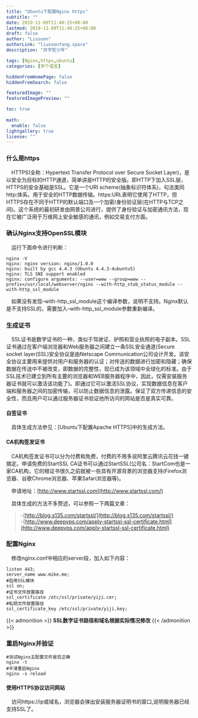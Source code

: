 ```yaml
---
title: "Ubuntu下配置Nginx https"
subtitle: ""
date: 2019-11-09T11:40:25+08:00
lastmod: 2019-11-09T11:40:25+08:00
draft: false
author: "Liusoon"
authorLink: "liusoonfang.space"
description: "井字型少年"

tags: [Nginx,https,ubuntu]
categories: [学个语言]

hiddenFromHomePage: false
hiddenFromSearch: false

featuredImage: ""
featuredImagePreview: ""

toc: true
  
math:
  enable: false
lightgallery: true
license: ""
---
```


<!--more-->
### 什么是https

&emsp;HTTPS(全称：Hypertext Transfer Protocol over Secure Socket Layer)，是以安全为目标的HTTP通道，简单讲是HTTP的安全版。即HTTP下加入SSL层，HTTPS的安全基础是SSL。它是一个URI scheme(抽象标识符体系)，句法类同http:体系。用于安全的HTTP数据传输。https:URL表明它使用了HTTP，但HTTPS存在不同于HTTP的默认端口及一个加密/身份验证层(在HTTP与TCP之间)。这个系统的最初研发由网景公司进行，提供了身份验证与加密通讯方法，现在它被广泛用于万维网上安全敏感的通讯，例如交易支付方面。
### 确认Nginx支持OpenSSL模块

&emsp;运行下面命令进行判断：

```shell
nginx -V
nginx: nginx version: nginx/1.0.0
nginx: built by gcc 4.4.3 (Ubuntu 4.4.3-4ubuntu5) 
nginx: TLS SNI support enabled
nginx: configure arguments: --user=www --group=www --prefix=/usr/local/webserver/nginx --with-http_stub_status_module --with-http_ssl_module
```

&emsp;如果没有发现–with-http_ssl_module这个编译参数，说明不支持。Nginx默认是不支持SSL的，需要加入–with-http_ssl_module参数重新编译。

### 生成证书

&emsp;SSL证书是数字证书的一种，类似于驾驶证、护照和营业执照的电子副本。SSL证书通过在客户端浏览器和Web服务器之间建立一条SSL安全通道(Secure socket layer(SSL)安全协议是由Netscape Communication公司设计开发。该安全协议主要用来提供对用户和服务器的认证；对传送的数据进行加密和隐藏；确保数据在传送中不被改变，即数据的完整性，现已成为该领域中全球化的标准。由于SSL技术已建立到所有主要的浏览器和WEB服务器程序中，因此，仅需安装服务器证书就可以激活该功能了)。即通过它可以激活SSL协议，实现数据信息在客户端和服务器之间的加密传输，可以防止数据信息的泄露。保证了双方传递信息的安全性，而且用户可以通过服务器证书验证他所访问的网站是否是真实可靠。

#### 自签证书

&emsp;具体生成方法参见：[Ubuntu下配置Apache HTTPS]中的生成方法。

#### CA机构签发证书

&emsp;CA机构签发证书可以分为付费和免费，付费的不用多说阿里云腾讯云花钱一键搞定。申请免费的StartSSL CA证书可以通过StartSSL(公司名：StartCom也是一家CA机构，它的根证书很久之前就被一些具有开源背景的浏览器支持(Firefox浏览器、谷歌Chrome浏览器、苹果Safari浏览器等)。

&emsp;申请地址：[http://www.startssl.com](http://www.startssl.com/)

&emsp;具体生成的方法不多赘述，可以参照一下两篇文章：

> -[http://blog.s135.com/startssl/](http://blog.s135.com/startssl/)  
> -[http://www.deepvps.com/apply-startssl-ssl-certificate.html](http://www.deepvps.com/apply-startssl-ssl-certificate.html)

### 配置Nginx  

&emsp;修改nginx.conf中相应的server段，加入如下内容：

```shell
listen 443;
server_name www.mike.me;
#启用SSL模块
ssl on;
#证书文件放置路径
ssl_certificate /etc/ssl/private/yiji.cer;
#私钥文件放置路径
ssl_certificate_key /etc/ssl/private/yiji.key;
```

{{< admonition >}}
      **SSL数字证书路径和域名根据实际情况修改** 
      {{< /admonition >}}

### 重启Nginx并验证

```shell
#测试Nginx主配置文件是否正确
nginx -t
#平滑重启Nginx
nginx -s reload
```

#### 使用HTTPS协议访问网站

&emsp;访问https://ip或域名，浏览器会弹出安装服务器证明书的窗口,说明服务器已经支持SSL了。

